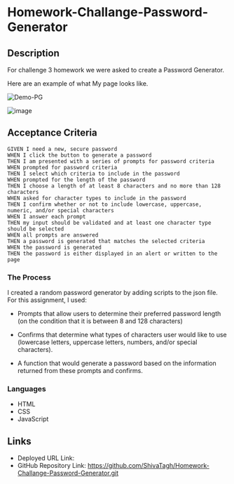 # Homework-Challange-Password-Generator

## Description

For challenge 3 homework we were asked to create a Password Generator.

Here are an example of what My page looks like.

![Demo-PG](https://user-images.githubusercontent.com/127795324/229894057-43ccf1a2-3b60-46e1-971d-f65bd41295a9.gif)

![image](https://user-images.githubusercontent.com/127795324/229894180-1718a257-3b87-4e4d-b69d-ed02ed8b2549.png)



## Acceptance Criteria

```
GIVEN I need a new, secure password
WHEN I click the button to generate a password
THEN I am presented with a series of prompts for password criteria
WHEN prompted for password criteria
THEN I select which criteria to include in the password
WHEN prompted for the length of the password
THEN I choose a length of at least 8 characters and no more than 128 characters
WHEN asked for character types to include in the password
THEN I confirm whether or not to include lowercase, uppercase, numeric, and/or special characters
WHEN I answer each prompt
THEN my input should be validated and at least one character type should be selected
WHEN all prompts are answered
THEN a password is generated that matches the selected criteria
WHEN the password is generated
THEN the password is either displayed in an alert or written to the page

```

### The Process

I created a random password generator by adding scripts to the json file. For this assignment, I used: 

* Prompts that allow users to determine their preferred password length (on the condition that it is between 8 and 128 characters)

* Confirms that determine what types of characters user would like to use (lowercase letters, uppercase letters, numbers, and/or special characters).

* A function that would generate a password based on the information returned from these prompts and confirms.

### Languages
* HTML
* CSS
* JavaScript

## Links

* Deployed URL Link: 
* GitHub Repository Link: https://github.com/ShivaTagh/Homework-Challange-Password-Generator.git
